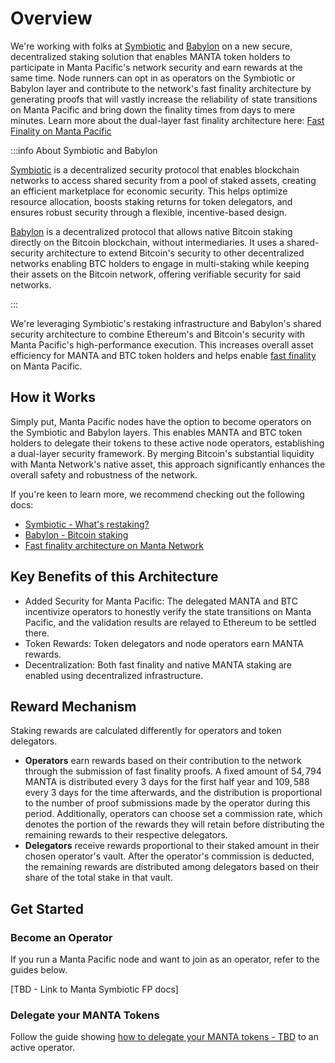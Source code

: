 # Overview

We're working with folks at [Symbiotic](https://symbiotic.fi/) and [Babylon](https://babylonlabs.io/) on a new secure, decentralized staking solution that enables MANTA token holders to participate in Manta Pacific's network security and earn rewards at the same time. Node runners can opt in as operators on the Symbiotic or Babylon layer and contribute to the network's fast finality architecture by generating proofs that will vastly increase the reliability of state transitions on Manta Pacific and bring down the finality times from days to mere minutes. Learn more about the dual-layer fast finality architecture here: [Fast Finality on Manta Pacific](../concepts/fast-finality)

:::info About Symbiotic and Babylon

[Symbiotic](https://symbiotic.fi/) is a decentralized security protocol that enables blockchain networks to access shared security from a pool of staked assets, creating an efficient marketplace for economic security. This helps optimize resource allocation, boosts staking returns for token delegators, and ensures robust security through a flexible, incentive-based design.

[Babylon](https://babylonlabs.io/) is a decentralized protocol that allows native Bitcoin staking directly on the Bitcoin blockchain, without intermediaries. It uses a shared-security architecture to extend Bitcoin's security to other decentralized networks enabling BTC holders to engage in multi-staking while keeping their assets on the Bitcoin network, offering verifiable security for said networks.

:::

We're leveraging Symbiotic's restaking infrastructure and Babylon's shared security architecture to combine Ethereum's and Bitcoin's security with Manta Pacific's high-performance execution. This increases overall asset efficiency for MANTA and BTC token holders and helps enable [fast finality](../concepts/fast-finality) on Manta Pacific.

## How it Works

Simply put, Manta Pacific nodes have the option to become operators on the Symbiotic and Babylon layers. This enables MANTA and BTC token holders to delegate their tokens to these active node operators, establishing a dual-layer security framework. By merging Bitcoin's substantial liquidity with Manta Network's native asset, this approach significantly enhances the overall safety and robustness of the network.

If you're keen to learn more, we recommend checking out the following docs:

- [Symbiotic - What's restaking?](https://docs.symbiotic.fi/intro/stake)
- [Babylon - Bitcoin staking](https://docs.babylonlabs.io/guides/overview/bitcoin_staking/)
- [Fast finality architecture on Manta Network](../concepts/fast-finality#our-two-layer-solution)

## Key Benefits of this Architecture

- Added Security for Manta Pacific: The delegated MANTA and BTC incentivize operators to honestly verify the state transitions on Manta Pacific, and the validation results are relayed to Ethereum to be settled there.
- Token Rewards: Token delegators and node operators earn MANTA rewards.
- Decentralization: Both fast finality and native MANTA staking are enabled using decentralized infrastructure.

## Reward Mechanism

Staking rewards are calculated differently for operators and token delegators.

- **Operators** earn rewards based on their contribution to the network through the submission of fast finality proofs. A fixed amount of $54,794$ MANTA is distributed every $3$ days for the first half year and $109,588$ every $3$ days for the time afterwards, and the distribution is proportional to the number of proof submissions made by the operator during this period. Additionally, operators can choose set a commission rate, which denotes the portion of the rewards they will retain before distributing the remaining rewards to their respective delegators.
- **Delegators** receive rewards proportional to their staked amount in their chosen operator's vault. After the operator's commission is deducted, the remaining rewards are distributed among delegators based on their share of the total stake in that vault.

## Get Started

### Become an Operator

If you run a Manta Pacific node and want to join as an operator, refer to the guides below.

[TBD - Link to Manta Symbiotic FP docs]

### Delegate your MANTA Tokens

Follow the guide showing [how to delegate your MANTA tokens - TBD](#placeholder) to an active operator.